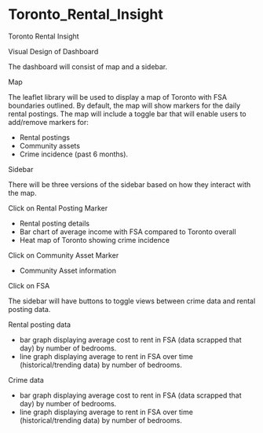 # Toronto_Rental_Insight
Toronto Rental Insight

Visual Design of Dashboard

The dashboard will consist of map and a sidebar. 

Map

The leaflet library will be used to display a map of Toronto with FSA boundaries outlined. By default, the map will show markers for the daily rental postings. The map will include a toggle bar that will enable users to add/remove markers for:
* Rental postings
* Community assets
* Crime incidence (past 6 months).   

Sidebar

There will be three versions of the sidebar based on how they interact with the map.

Click on Rental Posting Marker
* Rental posting details
* Bar chart of average income with FSA compared to Toronto overall
* Heat map of Toronto showing crime incidence

Click on Community Asset Marker
* Community Asset information 

Click on FSA

The sidebar will have buttons to toggle views between crime data and rental posting data.

Rental posting data
* bar graph displaying average cost to rent in FSA (data scrapped that day) by number of bedrooms.
* line graph displaying average to rent in FSA over time (historical/trending data) by number of bedrooms.

Crime data
* bar graph displaying average cost to rent in FSA (data scrapped that day) by number of bedrooms.
* line graph displaying average to rent in FSA over time (historical/trending data) by number of bedrooms.


